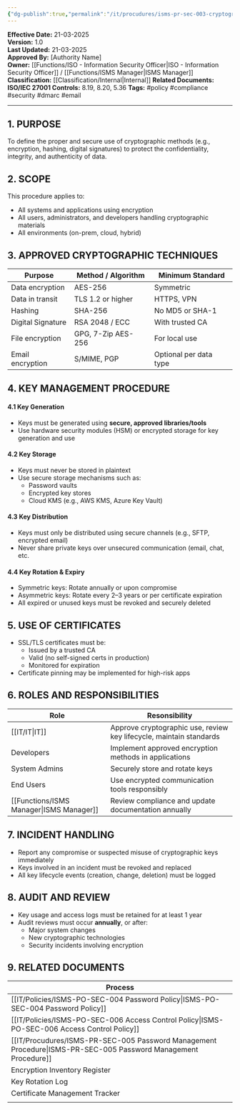 ```yaml
---
{"dg-publish":true,"permalink":"/it/procudures/isms-pr-sec-003-cryptographic-controls-procedure/","noteIcon":"default"}
---
```


 
**Effective Date:** 21-03-2025  
**Version:** 1.0  
**Last Updated:** 21-03-2025  
**Approved By:** [Authority Name]  
**Owner:** [[Functions/ISO - Information Security Officer\|ISO - Information Security Officer]] / [[Functions/ISMS Manager\|ISMS Manager]]
**Classification:** [[Classification/Internal\|Internal]]
**Related Documents:**
**ISO/IEC 27001 Controls:** 8.19, 8.20, 5.36
**Tags:** #policy #compliance  #security #dmarc #email

---
## **1. PURPOSE**  
To define the proper and secure use of cryptographic methods (e.g., encryption, hashing, digital signatures) to protect the confidentiality, integrity, and authenticity of data.
## **2. SCOPE**
This procedure applies to:
- All systems and applications using encryption
- All users, administrators, and developers handling cryptographic materials
- All environments (on-prem, cloud, hybrid)
## **3. APPROVED CRYPTOGRAPHIC TECHNIQUES** 

| Purpose           | Method / Algorithm | Minimum Standard       |
| ----------------- | ------------------ | ---------------------- |
| Data encryption   | AES-256            | Symmetric              |
| Data in transit   | TLS 1.2 or higher  | HTTPS, VPN             |
| Hashing           | SHA-256            | No MD5 or SHA-1        |
| Digital Signature | RSA 2048 / ECC     | With trusted CA        |
| File encryption   | GPG, 7-Zip AES-256 | For local use          |
| Email encryption  | S/MIME, PGP        | Optional per data type |
## **4. KEY MANAGEMENT PROCEDURE**
#### 4.1 Key Generation
- Keys must be generated using **secure, approved libraries/tools**
- Use hardware security modules (HSM) or encrypted storage for key generation and use
#### 4.2 Key Storage
- Keys must never be stored in plaintext
- Use secure storage mechanisms such as:
    - Password vaults
    - Encrypted key stores
    - Cloud KMS (e.g., AWS KMS, Azure Key Vault)
#### 4.3 Key Distribution
- Keys must only be distributed using secure channels (e.g., SFTP, encrypted email)
- Never share private keys over unsecured communication (email, chat, etc.
#### 4.4 Key Rotation & Expiry
- Symmetric keys: Rotate annually or upon compromise
- Asymmetric keys: Rotate every 2–3 years or per certificate expiration
- All expired or unused keys must be revoked and securely deleted
## **5. USE OF CERTIFICATES**  
- SSL/TLS certificates must be:
    - Issued by a trusted CA
    - Valid (no self-signed certs in production)
    - Monitored for expiration
- Certificate pinning may be implemented for high-risk apps
## **6. ROLES AND RESPONSIBILITIES**

| Role             | Resonsibility                                                       |
| ---------------- | ------------------------------------------------------------------- |
| [[IT/IT\|IT]]           | Approve cryptographic use, review key lifecycle, maintain standards |
| Developers       | Implement approved encryption methods in applications               |
| System Admins    | Securely store and rotate keys                                      |
| End Users        | Use encrypted communication tools responsibly                       |
| [[Functions/ISMS Manager\|ISMS Manager]] | Review compliance and update documentation annually                 |
## **7. INCIDENT HANDLING**  
- Report any compromise or suspected misuse of cryptographic keys immediately
- Keys involved in an incident must be revoked and replaced
- All key lifecycle events (creation, change, deletion) must be logged
## **8. AUDIT AND REVIEW**
- Key usage and access logs must be retained for at least 1 year
- Audit reviews must occur **annually**, or after:
    - Major system changes
    - New cryptographic technologies
    - Security incidents involving encryption
## **9. RELATED DOCUMENTS**

| Process                                           |
| ------------------------------------------------- |
| [[IT/Policies/ISMS-PO-SEC-004 Password Policy\|ISMS-PO-SEC-004 Password Policy]]               |
| [[IT/Policies/ISMS-PO-SEC-006 Access Control Policy\|ISMS-PO-SEC-006 Access Control Policy]]         |
| [[IT/Procudures/ISMS-PR-SEC-005 Password Management Procedure\|ISMS-PR-SEC-005 Password Management Procedure]] |
| Encryption Inventory Register                     |
| Key Rotation Log                                  |
| Certificate Management Tracker                    |
|                                                   |









